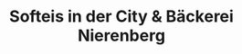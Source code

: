 ---
title: "Softeis in der City & Bäckerei Nierenberg"
url: /dessau-rosslau/softeis-in-der-city-und-baeckerei-nierenberg/
shop: Bäckerei
---
